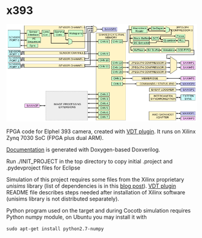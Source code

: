 x393
=====

![x393 Block Diagram](x393_diagram.png)

FPGA code for Elphel 393 camera, created with [VDT plugin](https://github.com/Elphel/vdt-plugin). It runs on Xilinx Zynq 7030 SoC (FPGA plus dual ARM).

[Documentation](http://docs.elphel.com/x393) is generated with Doxygen-based Doxverilog.

Run ./INIT_PROJECT in the top directory to copy initial .project and .pydevproject files for Eclipse

Simulation of this project requires some files from the Xilinx proprietary _unisims_ library (list of dependencies
is in this [blog post](http://blog.elphel.com/2016/03/free-fpga-reimplement-the-primitives-models/)).
[VDT plugin](https://github.com/Elphel/vdt-plugin) README file describes steps needed after installation of Xilinx software
(unisims library is not distributed separately). 

Python program used on the target and during Cocotb simulation requires Python numpy module, on Ubuntu you may
install it with
```
sudo apt-get install python2.7-numpy
```
